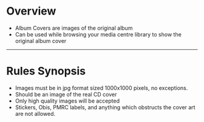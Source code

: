 # Overview

* Album Covers are images of the original album
* Can be used while browsing your media centre library to show the original album cover

---

# Rules Synopsis

* Images must be in jpg format sized 1000x1000 pixels, no exceptions.
* Should be an image of the real CD cover
* Only high quality images will be accepted
* Stickers, Obis, PMRC labels, and anything which obstructs the cover art are not allowed.
